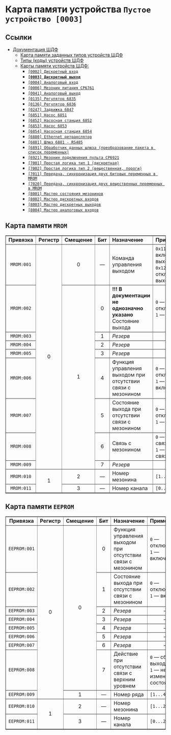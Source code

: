 # Карта памяти устройства `Пустое устройство [0003]`

## Ссылки

- [Документация ШДФ](/shdf/)
  - [Карта памяти заданных типов устройств ШДФ](/shdf/devices-map.md)
  - [Типы (коды) устройств ШДФ](/shdf/device-types.md)
  - [Карты памяти устройств ШДФ:](/shdf/maps/)
    - [`[0002] Дискретный вход`](/shdf/maps/[0002]%20di.md)
    - [**`[0003] Дискретный выход`**](/shdf/maps/[0003]%20do.md)
    - [`[0004] Аналоговый вход`](/shdf/maps/[0004]%20ai.md)
    - [`[0006] Мезонин питания СР6761`](/shdf/maps/[0006]%20pu.md)
    - [`[0041] Аналоговый выход`](/shdf/maps/[0041]%20ao.md)
    - [`[0135] Регулятор 6835`](/shdf/maps/[0135]%20reg.md)
    - [`[0136] Регулятор 6836`](/shdf/maps/[0136]%20reg.md)
    - [`[0247] Задвижка 6847`](/shdf/maps/[0247]%20valve.md)
    - [`[6851] Насос 6851`](/shdf/maps/[6851]%20pump.md)
    - [`[6852] Насосная станция 6852`](/shdf/maps/[6852]%20ps.md)
    - [`[6853] Насос 6853`](/shdf/maps/pump%20[6853]%20.md)
    - [`[6854] Насосная станция 6854`](/shdf/maps/[6854]%20ps.md)
    - [`[6880] Ethernet ретранслятор`](/shdf/maps/[6880]%20ethernet.md)
    - [`[6881] Шлюз 6881 - RS485`](/shdf/maps/[6881]%20gate.md)
    - [`[6891] Обработчик данных шлюза (преобразование пакета в список переменных)`](/shdf/maps/[6891]%20gate.md)
    - [`[6921] Мезонин подключения пульта СР6921`](/shdf/maps/[6921]%20rc.md)
    - [`[7001] Простая логика тип 1 (дискретная)`](/shdf/maps/[7001]%20logic.md)
    - [`[7002] Простая логика тип 2 (вещественная, пороги)`](/shdf/maps/[7002]%20logic.md)
    - [`[7011] Передача, синхронизация двух битовых переменных в MROM`](/shdf/maps/[7011]%20sync.md)
    - [`[7020] Передача, синхронизация двух вещественных переменных в MROM`](/shdf/maps/[7020]%20sync.md)
    - [`[8001] Мастер состояния мезонинов`](/shdf/maps/[80001]%20mezo%20master.md)
    - [`[8002] Мастер дискретных входов`](/shdf/maps/[8002]%20mdi.md)
    - [`[8003] Мастер дискретных выходов`](/shdf/maps/[8003]%20mdo.md)
    - [`[8004] Мастер аналоговых входов`](/shdf/maps/[8004]%20mai.md)

## Карта памяти `MROM`

<table summary="Карта памяти `MROM`" border="1">
    <tbody valign="center" align="center">
        <tr>
            <td><strong>Привязка</strong></td>
            <td><strong>Регистр</strong></td>
            <td><strong>Смещение</strong></td>
            <td><strong>Бит</strong></td>
            <td align="left"><strong>Назначение</strong></td>
            <td align="left"><strong>Примечание</strong></td>
        </tr>
        <tr>
            <td><code>MROM:001</code></td>
            <td rowspan="9">0</td>
            <td>0</td>
            <td>—</td>
            <td align="left">Команда управления выходом</td>
            <td align="left"><code>0x11</code> — включить выход,<br><code>0x12</code> — отключить выход</td>
        </tr>
        <tr>
            <td><code>MROM:002</code></td>
            <td rowspan="8">1</td>
            <td>0</td>
            <td align="left"><strong>!!! В документации не однозначно указано</strong><br>Состояние выхода</td>
            <td align="left"><code>0</code> — отключен,<br><code>1</code> — включен</td>
        </tr>
        <tr>
            <td><code>MROM:003</code></td>
            <td>1</td>
            <td align="left"><i>Резерв</i></td>
            <td>—</td>
        </tr>
        <tr>
            <td><code>MROM:004</code></td>
            <td>2</td>
            <td align="left"><i>Резерв</i></td>
            <td>—</td>
        </tr>
        <tr>
            <td><code>MROM:005</code></td>
            <td>3</td>
            <td align="left"><i>Резерв</i></td>
            <td>—</td>
        </tr>
        <tr>
            <td><code>MROM:006</code></td>
            <td>4</td>
            <td align="left">Функция управления выходом при отсутствии связи с мезонином</td>
            <td align="left"><code>0</code> — отключена,<br><code>1</code> — включена</td>
        </tr>
        <tr>
            <td><code>MROM:007</code></td>
            <td>5</td>
            <td align="left">Состояние выхода при отсутствии связи с мезонином</td>
            <td align="left"><code>0</code> — отключен,<br><code>1</code> — включен</td>
        </tr>
        <tr>
            <td><code>MROM:008</code></td>
            <td>6</td>
            <td align="left">Связь с мезонином</td>
            <td align="left"><code>0</code> — нет связи,<br><code>1</code> — есть связь</td>
        </tr>
        <tr>
            <td><code>MROM:009</code></td>
            <td>7</td>
            <td align="left"><i>Резерв</i></td>
            <td>—</td>
        </tr>
        <tr>
            <td><code>MROM:010</code></td>
            <td rowspan="2">1</td>
            <td>2</td>
            <td>—</td>
            <td align="left">Номер мезонина</td>
            <td align="left"><code>[1...22]</code></td>
        </tr>
        <tr>
            <td><code>MROM:011</code></td>
            <td>3</td>
            <td>—</td>
            <td align="left">Номер канала</td>
            <td align="left"><code>[0...2]</code></td>
        </tr>
    </tbody>
</table>

## Карта памяти `EEPROM`

<table summary="Карта памяти `EEPROM`" border="1">
    <tbody valign="center" align="center">
        <tr>
            <td><strong>Привязка</strong></td>
            <td><strong>Регистр</strong></td>
            <td><strong>Смещение</strong></td>
            <td><strong>Бит</strong></td>
            <td align="left"><strong>Назначение</strong></td>
            <td align="left"><strong>Примечание</strong></td>
        </tr>
        <tr>
            <td><code>EEPROM:001</code></td>
            <td rowspan="9">0</td>
            <td rowspan="8">0</td>
            <td>0</td>
            <td align="left">Функция управления выходом при отсутствии связи с мезонином</td>
            <td align="left"><code>0</code> — отключена,<br><code>1</code> — включена</td>
        </tr>
        <tr>
            <td><code>EEPROM:002</code></td>
            <td>1</td>
            <td align="left">Состояние выхода при отсутствии связи с мезонином</td>
            <td align="left"><code>0</code> — отключен,<br><code>1</code> — включен</td>
        </tr>
        <tr>
            <td><code>EEPROM:003</code></td>
            <td>2</td>
            <td align="left"><i>Резерв</i></td>
            <td>—</td>
        </tr>
        <tr>
            <td><code>EEPROM:004</code></td>
            <td>3</td>
            <td align="left"><i>Резерв</i></td>
            <td>—</td>
        </tr>
        <tr>
            <td><code>EEPROM:005</code></td>
            <td>4</td>
            <td align="left"><i>Резерв</i></td>
            <td>—</td>
        </tr>
        <tr>
            <td><code>EEPROM:006</code></td>
            <td>5</td>
            <td align="left"><i>Резерв</i></td>
            <td>—</td>
        </tr>
        <tr>
            <td><code>EEPROM:007</code></td>
            <td>6</td>
            <td align="left"><i>Резерв</i></td>
            <td>—</td>
        </tr>
        <tr>
            <td><code>EEPROM:008</code></td>
            <td>7</td>
            <td align="left">Действие при отсутствии связи с верхним уровнем</td>
            <td align="left"><code>0</code> — сброс выхода,<br><code>1</code> — не изменять состояния</td>
        </tr>
        <tr>
            <td><code>EEPROM:009</code></td>
            <td>1</td>
            <td>—</td>
            <td align="left">Номер ряда</td>
            <td align="left"><code>[1...4]</code></td>
        </tr>
        <tr>
            <td><code>EEPROM:010</code></td>
            <td rowspan="2">1</td>
            <td>2</td>
            <td>—</td>
            <td align="left">Номер мезонина</td>
            <td align="left"><code>[1...22]</code></td>
        </tr>
        <tr>
            <td><code>EEPROM:011</code></td>
            <td>3</td>
            <td>—</td>
            <td align="left">Номер канала</td>
            <td align="left"><code>[0...2]</code></td>
        </tr>
    </tbody>
</table>
